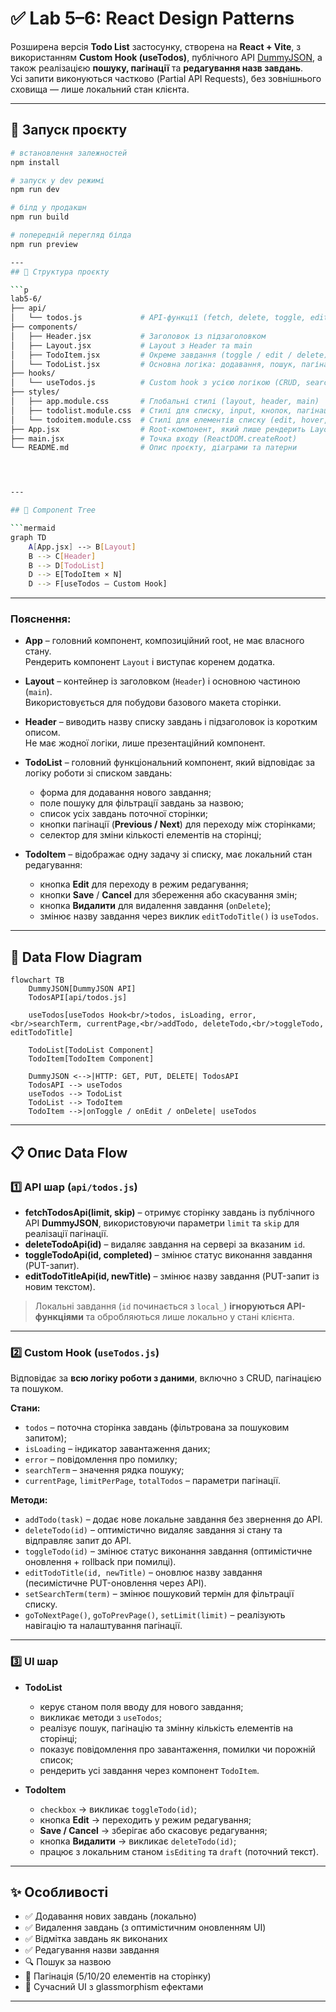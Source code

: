 # ✅ Lab 5–6: React Design Patterns

Розширена версія **Todo List** застосунку, створена на **React + Vite**, з використанням **Custom Hook (useTodos)**, публічного API [DummyJSON](https://dummyjson.com/todos), а також реалізацією **пошуку, пагінації** та **редагування назв завдань**.  
Усі запити виконуються частково (Partial API Requests), без зовнішнього сховища — лише локальний стан клієнта.

---

## 🚀 Запуск проєкту

```bash
# встановлення залежностей
npm install

# запуск у dev режимі
npm run dev

# білд у продакшн
npm run build

# попередній перегляд білда
npm run preview

---
## 📂 Структура проєкту

```p
lab5-6/
├── api/
│   └── todos.js             # API-функції (fetch, delete, toggle, edit)
├── components/
│   ├── Header.jsx           # Заголовок із підзаголовком
│   ├── Layout.jsx           # Layout з Header та main
│   ├── TodoItem.jsx         # Окреме завдання (toggle / edit / delete)
│   └── TodoList.jsx         # Основна логіка: додавання, пошук, пагінація
├── hooks/
│   └── useTodos.js          # Custom hook з усією логікою (CRUD, search, pagination)
├── styles/
│   ├── app.module.css       # Глобальні стилі (layout, header, main)
│   ├── todolist.module.css  # Стилі для списку, input, кнопок, пагінації
│   └── todoitem.module.css  # Стилі для елементів списку (edit, hover, completed)
├── App.jsx                  # Root-компонент, який лише рендерить Layout + TodoList
├── main.jsx                 # Точка входу (ReactDOM.createRoot)
└── README.md                # Опис проєкту, діаграми та патерни




---

## 🌳 Component Tree

```mermaid
graph TD
    A[App.jsx] --> B[Layout]
    B --> C[Header]
    B --> D[TodoList]
    D --> E[TodoItem × N]
    D --> F[useTodos — Custom Hook]


```
---

### Пояснення:

* **App** – головний компонент, композиційний root, не має власного стану.  
  Рендерить компонент `Layout` і виступає коренем додатка.

* **Layout** – контейнер із заголовком (`Header`) і основною частиною (`main`).  
  Використовується для побудови базового макета сторінки.

* **Header** – виводить назву списку завдань і підзаголовок із коротким описом.  
  Не має жодної логіки, лише презентаційний компонент.

* **TodoList** – головний функціональний компонент, який відповідає за логіку роботи зі списком завдань:
  
    * форма для додавання нового завдання;
    * поле пошуку для фільтрації завдань за назвою;
    * список усіх завдань поточної сторінки;
    * кнопки пагінації (**Previous / Next**) для переходу між сторінками;
    * селектор для зміни кількості елементів на сторінці;

* **TodoItem** – відображає одну задачу зі списку, має локальний стан редагування:

    * кнопка **Edit** для переходу в режим редагування;
    * кнопки **Save** / **Cancel** для збереження або скасування змін;
    * кнопка **Видалити** для видалення завдання (`onDelete`);
    * змінює назву завдання через виклик `editTodoTitle()` із `useTodos`.
---

## 🔄 Data Flow Diagram

```mermaid
flowchart TB
    DummyJSON[DummyJSON API]
    TodosAPI[api/todos.js]

    useTodos[useTodos Hook<br/>todos, isLoading, error,<br/>searchTerm, currentPage,<br/>addTodo, deleteTodo,<br/>toggleTodo, editTodoTitle]

    TodoList[TodoList Component]
    TodoItem[TodoItem Component]

    DummyJSON <-->|HTTP: GET, PUT, DELETE| TodosAPI
    TodosAPI --> useTodos
    useTodos --> TodoList
    TodoList --> TodoItem
    TodoItem -->|onToggle / onEdit / onDelete| useTodos

```

---

## 📋 Опис Data Flow

### 1️⃣ API шар (`api/todos.js`)

* **fetchTodosApi(limit, skip)** – отримує сторінку завдань із публічного API **DummyJSON**, використовуючи параметри `limit` та `skip` для реалізації пагінації.
* **deleteTodoApi(id)** – видаляє завдання на сервері за вказаним `id`.
* **toggleTodoApi(id, completed)** – змінює статус виконання завдання (PUT-запит).
* **editTodoTitleApi(id, newTitle)** – змінює назву завдання (PUT-запит із новим текстом).

> Локальні завдання (`id` починається з `local_`) **ігноруються API-функціями** та обробляються лише локально у стані клієнта.

---

### 2️⃣ Custom Hook (`useTodos.js`)

Відповідає за **всю логіку роботи з даними**, включно з CRUD, пагінацією та пошуком.

**Стани:**
* `todos` – поточна сторінка завдань (фільтрована за пошуковим запитом);
* `isLoading` – індикатор завантаження даних;
* `error` – повідомлення про помилку;
* `searchTerm` – значення рядка пошуку;
* `currentPage`, `limitPerPage`, `totalTodos` – параметри пагінації.

**Методи:**
* `addTodo(task)` – додає нове локальне завдання без звернення до API.
* `deleteTodo(id)` – оптимістично видаляє завдання зі стану та відправляє запит до API.
* `toggleTodo(id)` – змінює статус виконання завдання (оптимістичне оновлення + rollback при помилці).
* `editTodoTitle(id, newTitle)` – оновлює назву завдання (песимістичне PUT-оновлення через API).
* `setSearchTerm(term)` – змінює пошуковий термін для фільтрації списку.
* `goToNextPage()`, `goToPrevPage()`, `setLimit(limit)` – реалізують навігацію та налаштування пагінації.

---

### 3️⃣ UI шар

* **TodoList**
  * керує станом поля вводу для нового завдання;
  * викликає методи з `useTodos`;
  * реалізує пошук, пагінацію та змінну кількість елементів на сторінці;
  * показує повідомлення про завантаження, помилки чи порожній список;
  * рендерить усі завдання через компонент `TodoItem`.

* **TodoItem**
  * `checkbox` → викликає `toggleTodo(id)`;
  * кнопка **Edit** → переходить у режим редагування;
  * **Save / Cancel** → зберігає або скасовує редагування;
  * кнопка **Видалити** → викликає `deleteTodo(id)`;
  * працює з локальним станом `isEditing` та `draft` (поточний текст).

---

## ✨ Особливості

- ✅ Додавання нових завдань (локально)
- ✅ Видалення завдань (з оптимістичним оновленням UI)
- ✅ Відмітка завдань як виконаних
- ✅ Редагування назви завдання
- 🔍 Пошук за назвою
- 📄 Пагінація (5/10/20 елементів на сторінку)
- 🎨 Сучасний UI з glassmorphism ефектами 



---


